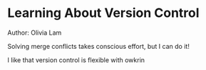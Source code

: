 # Learning About Version Control
Author: Olivia Lam


Solving merge conflicts takes conscious effort, but I can do it!

I like that version control is flexible with owkrin
